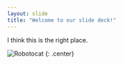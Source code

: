 ```yaml
---
layout: slide
title: "Welcome to our slide deck!"
---
```


I think this is the right place.

![Robotocat](https://octodex.github.com/images/Robotocat.png)
{: .center}
